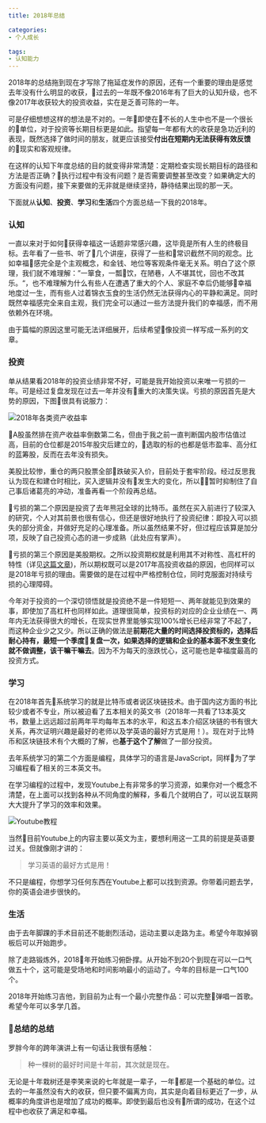 ```yaml
---
title: 2018年总结

categories:
- 个人成长

tags:
- 认知能力
---
```


2018年的总结拖到现在才写除了拖延症发作的原因，还有一个重要的理由是感觉去年没有什么明显的收获，过去的一年既不像2016年有了巨大的认知升级，也不像2017年收获较大的投资收益，实在是乏善可陈的一年。

可是仔细想想这样的想法是不对的。一年即使在不长的人生中也不是一个很长的单位，对于投资等长期目标更是如此。指望每一年都有大的收获是急功近利的表现，既然选择了做时间的朋友，就更应该接受**付出在短期内无法获得有效反馈**的现实和客观规律。

在这样的认知下年度总结的目的就变得非常清楚：定期检查实现长期目标的路径和方法是否正确？执行过程中有没有问题？是否需要调整甚至改变？如果确定大的方面没有问题，接下来要做的无非就是继续坚持，静待结果出现的那一天。

下面就从**认知**、**投资**、**学习**和**生活**四个方面总结一下我的2018年。

### 认知

一直以来对于如何获得幸福这一话题非常感兴趣，这毕竟是所有人生的终极目标。去年看了一些书、听了几个讲座，获得了一些和常识截然不同的观念。比如幸福感完全是个主观概念，和金钱、地位等客观条件毫无关系。明白了这个原理，我们就不难理解：”一箪食，一瓢饮，在陋巷，人不堪其忧，回也不改其乐。“，也不难理解为什么有些人在遭遇了重大的个人、家庭不幸后仍能够幸福地度过一生，而有些人过着锦衣玉食的生活仍然无法获得内心的平静和满足。同时既然幸福感完全来自主观，我们完全可以通过一些方法提升我们的幸福感，而不用依赖外在环境。

由于篇幅的原因这里可能无法详细展开，后续希望像投资一样写成一系列的文章。

### 投资

单从结果看2018年的投资业绩非常不好，可能是我开始投资以来唯一亏损的一年。可是经过复盘发现在过去一年并没有重大的决策失误。亏损的原因首先是大势的原因，下图很具有说服力：

![2018年各类资产收益率](https://i.imgur.com/GwjsBOz.jpg)

A股虽然排在资产收益率倒数第二名，但由于我之前一直判断国内股市估值过高，目前的仓位都是2015年股灾后建立的，选取的标的也都是低市盈率、高分红的蓝筹股，反而在去年没有损失。

美股比较惨，重仓的两只股票全部跌破买入价，目前处于套牢阶段。经过反思我认为现在和建仓时相比，买入逻辑并没有发生大的变化，所以暂时抑制住了自己事后诸葛亮的冲动，准备再看一个阶段再总结。

亏损的第二个原因是投资了去年熊冠全球的比特币。虽然在买入前进行了较深入的研究，个人对其前景也很有信心，但还是很好地执行了投资纪律：即投入可以损失的部分资金，并做好充足的心理准备。所以虽然结果不好，但过程应该算是加分项，反映了自己投资心态的进一步成熟（此处应有掌声）。

亏损的第三个原因是美股期权。之所以投资期权就是利用其不对称性、高杠杆的特性（详见[这篇文章](https://bruce-qiao.github.io/2017/09/03/how-to-make-wealth2/))，所以期权既可以是2017年高投资收益的原因，也同样可以是2018年亏损的理由。需要做的是在过程中严格控制仓位，同时克服面对持续亏损的心理障碍。

今年对于投资的一个深切领悟就是投资绝不是一件短短一、两年就能见到效果的事，即使加了高杠杆也同样如此。道理很简单，投资标的对应的企业业绩在一、两年内无法获得很大的增长，在现实世界里能够实现100%增长已经非常了不起了，而这种企业少之又少。所以正确的做法是**前期花大量的时间选择投资标的，选择后耐心持有，最短一个季度复盘一次，如果选择的逻辑和企业的基本面不发生变化就不做调整，该干嘛干嘛去**。因为不为每天的涨跌忧心，这可能也是幸福度最高的投资方式。

### 学习

在2018年首先系统学习的就是比特币或者说区块链技术。由于国内这方面的书比较少或者不专业，所以被迫看了五本相关的英文书（2018年一共看了13本英文书，数量上远远超过前两年平均每年五本的水平，和这五本介绍区块链的书有很大关系，再次证明兴趣是最好的老师以及学英语的最好方式是用！）。现在对于比特币和区块链技术有个大概的了解，也**基于这个了解**做了一部分投资。

去年系统学习的第二个方面是编程，具体学习的语言是JavaScript，同样为了学习编程看了相关的三本英文书。

在学习编程的过程中，发现Youtube上有非常多的学习资源，如果你对一个概念不清楚，在上面可以找到各种从不同角度的解释，多看几个就明白了，可以说互联网大大提升了学习的效率和效果。

![Youtube教程](https://i.imgur.com/MjVSeEP.jpg)

当然目前Youtube上的内容主要以英文为主，要想利用这一工具的前提是英语要过关。但就像刚才讲的：

>  学习英语的最好方式是用！

不只是编程，你想学习任何东西在Youtube上都可以找到资源。你带着问题去学，你的英语会进步很快的。

### 生活

由于去年脚踝的手术目前还不能剧烈活动，运动主要以走路为主。希望今年取掉钢板后可以开始跑步。

除了走路锻炼外，2018年开始练习俯卧撑。从开始不到20个到现在可以一口气做五十个，这可能是受场地和时间影响最小的运动了。今年的目标是一口气100个。

2018年开始练习吉他，到目前为止有一个最小完整作品：可以完整弹唱一首歌。希望今年可以多学几首。

### 总结的总结

罗胖今年的跨年演讲上有一句话让我很有感触：

>  种一棵树的最好时间是十年前，其次就是现在。

无论是十年栽树还是李笑来说的七年就是一辈子，一年都是一个基础的单位。过去的一年虽然没有大的收获，但只要不偏离方向，其实是向着目标更近了一步，从概率的角度讲也是增加了成功的概率。即使到最后也没有所谓的成功，在这个过程中也收获了满足和幸福。